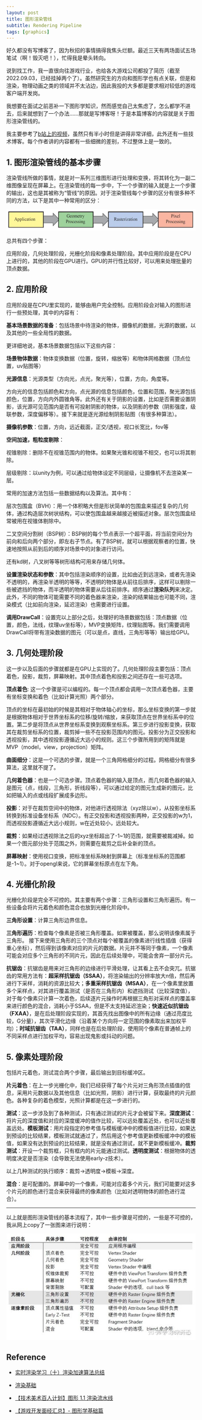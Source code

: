 ```yaml
---
layout: post
title: 图形渲染管线
subtitle: Rendering Pipeline
tags: [graphics]
---
```



好久都没有写博客了，因为秋招的事情搞得我焦头烂额。最近三天有两场面试五场笔试（啊！毁灭吧！），忙得我是晕头转向。

说到找工作，我一直很向往游戏行业，也给各大游戏公司都投了简历（截至2022.09.03，已经挂掉两个了）。虽然研究生的方向和图形学也有点关联，但是和渲染，物理动画之类的领域并不太沾边，因此我投的大多都是要求相对较低的游戏客户端开发岗。

我想要在面试之前恶补一下图形学知识，然而感觉自己太焦虑了，怎么都学不进去，后来就想到了一个办法……那就是写博客呀！于是本篇博客的内容就是关于图形渲染管线的。

我主要参考了[b站上的视频](https://www.bilibili.com/video/BV1L54y1s7xw?p=2&share_source=copy_web)，虽然只有半小时但是讲得非常详细，此外还有一些技术博客。每个作者讲的内容都有一些细微的差别，不过整体上是一致的。


## 1. 图形渲染管线的基本步骤

渲染管线所做的事情，就是对一系列三维图形进行处理和变换，将其转化为一副二维图像呈现在屏幕上。在渲染管线的每一步中，下一个步骤的输入就是上一个步骤的输出，这也是其被称为“管线”的原因。对于渲染管线每个步骤的区分有很多种不同的方法，以下是其中一种常用的区分：



<div align=center>
    <img src="../assets/2022-09-03/pipeline1.png"/>
</div>

总共有四个步骤：

应用阶段，几何处理阶段，光栅化阶段和像素处理阶段。其中应用阶段是在CPU上进行的，其他的阶段在GPU进行。GPU的并行性比较好，可以用来处理批量的顶点数据。



## 2. 应用阶段

应用阶段是在CPU里实现的，能够由用户完全控制。应用阶段会对输入的图形进行一些预处理，其中的内容有：

**基本场景数据的准备**：包括场景中待渲染的物体，摄像机的数据，光源的数据，以及其他的一些全局性的数据。

更详细地说，基本场景数据包括以下这些内容：

**场景物体数据**：物体变换数据（位置，旋转，缩放等）和物体网格数据（顶点位置，uv贴图等）

**光源信息**：光源类型（方向光，点光，聚光等），位置，方向，角度等。

方向光的信息包括颜色和方向，点光源的信息包括颜色，位置和范围，聚光源包括颜色，位置，方向内外圆锥角等。此外还有关于阴影的设置，比如是否需要设置阴影，该光源可见范围内是否有可投射阴影的物体，以及阴影的参数（阴影强度，级联参数，深度偏移等）。接下来就是逐光源绘制阴影贴图（有很多种算法）。


**摄像机参数**：位置，方向，远近截面，正交/透视，视口长宽比，fov等


**空间加速，粗粒度剔除**：

视锥剔除：删除不在视锥范围内的物体。如果聚光锥和视锥不相交，也可以将其剔除。

层级剔除：以unity为例，可以通过给物体设定不同层级，让摄像机不去渲染某一层。

常用的加速方法包括一些数据结构以及算法。其中有：

层次包围盒（BVH）：用一个体积略大但是形状简单的包围盒来描述复杂的几何体，通过构造层次树状结构，可以使包围盒越来越接近被描述对象。层次包围盒经常被用在视锥体剔除中。

二叉空间分割树（BSP树）：BSP树的每个节点表示一个超平面，将当前空间分为前向和后向两个部分，即左右子节点。有了BSP树，就可以根据观察者的位置，快速地按照从前到后的顺序对场景中的对象进行访问。

还有kd树，八叉树等等树形结构可用来存储几何体。


**设置渲染状态和参数**：其中包括渲染顺序的设置，比如由近到远渲染，或者先渲染不透明的，再渲染半透明的等等，不透明的物体是从前往后排序，这样可以剔除一些被遮挡的物体，而半透明的物体需要从后往前排序。顺序通过**渲染队列**来决定。此外，不同的物体可能需要不同的着色器来渲染，渲染的结果输出也可能不同，渲染模式（比如前向渲染，延迟渲染）也需要进行设置。

**调用DrawCall**：设置完以上部分之后，处理好的场景数据包括：顶点数据（位置，颜色，法线，纹理uv坐标等），MVP变换矩阵，纹理贴图等。我们需要调用DrawCall将带有渲染数据的图元（可以是点，直线，三角形等等）输出给GPU。


## 3. 几何处理阶段

这一步以及后面的步骤就都是在GPU上实现的了。几何处理阶段主要包括：顶点着色，投影，裁剪，屏幕映射。其中顶点着色和投影之间还存在一些可选项。

**顶点着色**: 这一个步骤是可以编程的。每一个顶点都会调用一次顶点着色器，主要有坐标变换和着色（比如计算光照）两个部分。

顶点的坐标在最初始的时候是其相对于物体轴心的坐标，那么坐标变换的第一步就是根据物体相对于世界坐标系的位移/旋转/缩放，来获取顶点在世界坐标系中的位置。第二步是将顶点从世界坐标系变换到观察坐标系。第三步进行投影变换，获取其在裁剪坐标系的位置，裁剪掉一些不在投影范围内的图元。投影分为正交投影和透视投影，其中透视投影遵循近大远小的规则。这三个步骤所用到的矩阵就是MVP（model，view，projection）矩阵。

**曲面细分**：这是一个可选的步骤，就是一个三角网格细分的过程。网格细分有很多算法，这里就不提了。

**几何着色器**：也是一个可选步骤。顶点着色器的输入是顶点，而几何着色器的输入是图元（点，线段，三角形，折线段等），可以通过给定的图元生成新的图元，比如把输入的点或线段扩展成多边形。

**投影**：对于在裁剪空间中的物体，对他进行透视除法（xyz除以w），从投影坐标系转换到标准设备坐标系（NDC）。有正交投影和透视投影两种，正交投影的w为1，而透视投影遵循近大远小规则，w在近处较小，远处较大。

**裁剪**：如果经过透视除法之后的xyz坐标超出了-1~1的范围，就需要被裁减掉。如果一个图元部分处于范围之外，则需要在裁剪之后补全新的顶点。

**屏幕映射**：使用视口变换，把标准坐标系映射到屏幕上（标准坐标系的范围都是-1~1）。对于opengl来说，它的屏幕坐标原点在左下角。


## 4. 光栅化阶段

光栅化阶段是完全不可控的。其主要有两个步骤：三角形设置和三角形遍历。有一些设备会将片元着色和颜色混合也放到光栅化阶段中。

**三角形设置**：计算三角形边界信息。

**三角形遍历**：检查每个像素是否被三角形覆盖。如果被覆盖，那么说明该像素属于三角形。 接下来使用三角形的三个顶点对每个被覆盖的像素进行线性插值（获得重心坐标），然后得到该像素对应的片元的数据。片元并不等同于像素，一个像素可能会对应多个三角形的不同片元，因此在后续处理中，可能会舍弃一部分片元。

**抗锯齿**：抗锯齿是用来对三角形的边缘进行平滑处理，让其看上去不会突兀。抗锯齿的常用方法有：**超采样抗锯齿（SSAA）**，将渲染输出的分辨率放大n倍，然后再进行下采样，消耗的资源比较大；**多重采样抗锯齿（MSAA）**，在一个像素里放置多个采样点，对其进行覆盖测试（是否在三角形内）和遮挡测试（比较深度值），对于每个像素只计算一次着色，后续逐片元操作时再根据三角形对采样点的覆盖率来进行颜色的混合，消耗小于SSAA，但是不太支持延迟渲染；**快速近似抗锯齿（FXAA）**，是在后处理阶段实现的，其首先找出图像中的所有边缘（通过亮度比较，G分量），其次平滑化边缘（沿着某个方向将一定范围的像素取出来加权平均）；**时域抗锯齿（TAA）**，同样也是在后处理阶段，使用同个像素在普通帧上的不同采样点进行加权平均，容易出现鬼影或抖动的问题。


## 5. 像素处理阶段

包括片元着色，测试混合两个步骤，最后输出到目标缓冲区。

**片元着色**：在上一步光栅化中，我们已经获得了每个片元对三角形顶点插值的信息，采用片元数据以及其他信息（比如光照，阴影）进行计算，获取最终的片元颜色。各种复杂的着色模型，光照计算都是在这一步进行的。

**测试**：这一步涉及到了各种测试，只有通过测试的片元才会被留下来。**深度测试**：将片元的深度值和对应的深度缓冲的值作比较，可以远处覆盖近处，也可以近处覆盖远处。**模板测试**：用片段指定的参考值与模板缓冲中的模板值进行比较，如果达到预设的比较结果，模板测试就通过了，然后用这个参考值更新模板缓冲中的模板值，如果没有达到预设的比较结果，就是没有通过测试，就不更新模板缓冲。**裁剪测试**：开设一个裁剪框，只有框内的片元能通过测试。**透明度测试**：根据物体的透明度决定是否渲染（会导致无法使用early-z技术）。

以上几种测试的执行顺序：裁剪->透明度->模板->深度。

**混合**：是可配置的。屏幕中的一个像素，可能对应着多个片元，我们可能要对这多个片元的颜色进行混合来获得最终的像素颜色（比如对透明物体的颜色进行混合）。


---

以上就是图形渲染管线的基本流程了，其中一些步骤是可控的，一些是不可控的，我从网上copy了一张图来进行说明：

<div align=center>
    <img src="../assets/2022-09-03/steps.jpg"/>
</div>

## Reference

- [实时渲染学习（十）渲染加速算法总结](https://blog.csdn.net/ljytower/article/details/89483055)

- [渲染基础](https://www.cnblogs.com/forever-Ys/p/15520028.html)

- [【技术美术百人计划】图形 1.1 渲染流水线
](https://www.bilibili.com/video/BV1L54y1s7xw?p=2&share_source=copy_web)

- [【游戏开发面经汇总】- 图形学基础篇](https://zhuanlan.zhihu.com/p/430541328)
